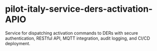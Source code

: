 # pilot-italy-service-ders-activation-APIO
Service for dispatching activation commands to DERs with secure authentication, RESTful API, MQTT integration, audit logging, and CI/CD deployment.

